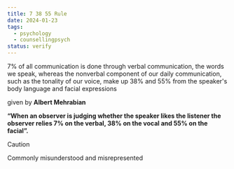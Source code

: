 ```yaml
---
title: 7 38 55 Rule
date: 2024-01-23
tags:
  - psychology
  - counsellingpsych
status: verify
---
```

7% of all communication is done through verbal communication, the words we speak, whereas the nonverbal component of our daily communication, such as the tonality of our voice, make up 38% and 55% from the speaker's body language and facial expressions

given by **Albert Mehrabian**

**“When an observer is judging whether the speaker likes the listener the observer relies 7% on the verbal, 38% on the vocal and 55% on the facial”.**

> [!caution]
> Commonly misunderstood and misrepresented

